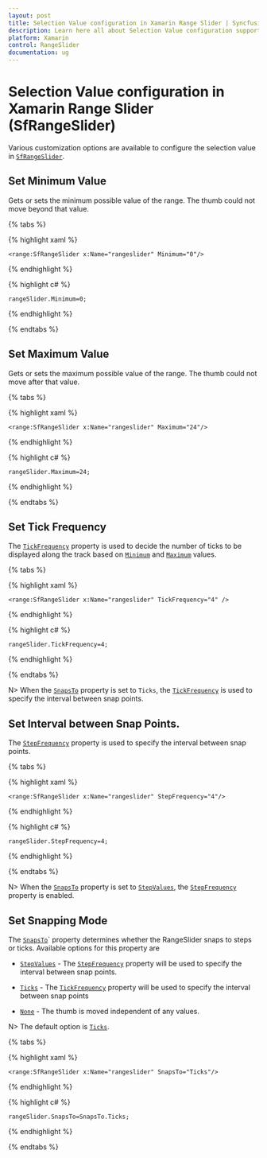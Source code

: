 ```yaml
---
layout: post
title: Selection Value configuration in Xamarin Range Slider | Syncfusion®
description: Learn here all about Selection Value configuration support in Syncfusion® Xamarin Range Slider (SfRangeSlider) control and more.
platform: Xamarin
control: RangeSlider
documentation: ug
---
```


# Selection Value configuration in Xamarin Range Slider (SfRangeSlider)

Various customization options are available to configure the selection value in [`SfRangeSlider`](https://help.syncfusion.com/cr/xamarin/Syncfusion.SfRangeSlider.XForms.SfRangeSlider.html).

## Set Minimum Value

Gets or sets the minimum possible value of the range. The thumb could not move beyond that value.

{% tabs %}

{% highlight xaml %}

	<range:SfRangeSlider x:Name="rangeslider" Minimum="0"/>
	
{% endhighlight %}

{% highlight c# %}

	rangeSlider.Minimum=0;

{% endhighlight %}

{% endtabs %}

## Set Maximum Value

Gets or sets the maximum possible value of the range. The thumb could not move after that value.

{% tabs %}

{% highlight xaml %}

	<range:SfRangeSlider x:Name="rangeslider" Maximum="24"/>
	
{% endhighlight %}

{% highlight c# %}

	rangeSlider.Maximum=24;

{% endhighlight %}

{% endtabs %}

## Set Tick Frequency

The [`TickFrequency`](https://help.syncfusion.com/cr/xamarin/Syncfusion.SfRangeSlider.XForms.SfRangeSlider.html#Syncfusion_SfRangeSlider_XForms_SfRangeSlider_TickFrequency) property is used to decide the number of ticks to be displayed along the track based on [`Minimum`](https://help.syncfusion.com/cr/xamarin/Syncfusion.SfRangeSlider.XForms.SfRangeSlider.html#Syncfusion_SfRangeSlider_XForms_SfRangeSlider_Minimum) and [`Maximum`](https://help.syncfusion.com/cr/xamarin/Syncfusion.SfRangeSlider.XForms.SfRangeSlider.html#Syncfusion_SfRangeSlider_XForms_SfRangeSlider_Maximum) values.

{% tabs %}

{% highlight xaml %}

	<range:SfRangeSlider x:Name="rangeslider" TickFrequency="4" />
	
{% endhighlight %}

{% highlight c# %}

	rangeSlider.TickFrequency=4;

{% endhighlight %}

{% endtabs %}

N> When the [`SnapsTo`]([`SfRangeSlider`](https://help.syncfusion.com/cr/xamarin/Syncfusion.SfRangeSlider.XForms.SfRangeSlider.html)) property is set to `Ticks`, the [`TickFrequency`](https://help.syncfusion.com/cr/xamarin/Syncfusion.SfRangeSlider.XForms.SfRangeSlider.html#Syncfusion_SfRangeSlider_XForms_SfRangeSlider_TickFrequency) is used to specify the interval between snap points.

## Set Interval between Snap Points.

The [`StepFrequency`](https://help.syncfusion.com/cr/xamarin/Syncfusion.SfRangeSlider.XForms.SfRangeSlider.html#Syncfusion_SfRangeSlider_XForms_SfRangeSlider_StepFrequency) property is used to specify the interval between snap points.

{% tabs %}

{% highlight xaml %}

	<range:SfRangeSlider x:Name="rangeslider" StepFrequency="4"/>
	
{% endhighlight %}

{% highlight c# %}

	rangeSlider.StepFrequency=4;

{% endhighlight %}

{% endtabs %}

N> When the [`SnapsTo`](https://help.syncfusion.com/cr/xamarin/Syncfusion.SfRangeSlider.XForms.SfRangeSlider.html#Syncfusion_SfRangeSlider_XForms_SfRangeSlider_SnapsTo) property is set to [`StepValues`](https://help.syncfusion.com/cr/xamarin/Syncfusion.SfRangeSlider.XForms.SnapsTo.html#Syncfusion_SfRangeSlider_XForms_SnapsTo_StepValues), the [`StepFrequency`](https://help.syncfusion.com/cr/xamarin/Syncfusion.SfRangeSlider.XForms.SfRangeSlider.html#Syncfusion_SfRangeSlider_XForms_SfRangeSlider_StepFrequency) property is enabled.

## Set Snapping Mode

The [`SnapsTo`](https://help.syncfusion.com/cr/xamarin/Syncfusion.SfRangeSlider.XForms.SfRangeSlider.html#Syncfusion_SfRangeSlider_XForms_SfRangeSlider_SnapsTo)` property determines whether the RangeSlider snaps to steps or ticks. Available options for this property are

* [`StepValues`](https://help.syncfusion.com/cr/xamarin/Syncfusion.SfRangeSlider.XForms.SnapsTo.html#Syncfusion_SfRangeSlider_XForms_SnapsTo_StepValues) - The [`StepFrequency`](https://help.syncfusion.com/cr/xamarin/Syncfusion.SfRangeSlider.XForms.SfRangeSlider.html#Syncfusion_SfRangeSlider_XForms_SfRangeSlider_StepFrequency) property will be used to specify the interval between snap points.

* [`Ticks`](https://help.syncfusion.com/cr/xamarin/Syncfusion.SfRangeSlider.XForms.SnapsTo.html#Syncfusion_SfRangeSlider_XForms_SnapsTo_Ticks) - The [`TickFrequency`](https://help.syncfusion.com/cr/xamarin/Syncfusion.SfRangeSlider.XForms.SfRangeSlider.html#Syncfusion_SfRangeSlider_XForms_SfRangeSlider_TickFrequency) property will be used to specify the interval between snap points

* [`None`](https://help.syncfusion.com/cr/xamarin/Syncfusion.SfRangeSlider.XForms.SnapsTo.html#Syncfusion_SfRangeSlider_XForms_SnapsTo_None) - The thumb is moved independent of any values.

N> The default option is [`Ticks`](https://help.syncfusion.com/cr/xamarin/Syncfusion.SfRangeSlider.XForms.SnapsTo.html#Syncfusion_SfRangeSlider_XForms_SnapsTo_Ticks).

{% tabs %}

{% highlight xaml %}

	<range:SfRangeSlider x:Name="rangeslider" SnapsTo="Ticks"/>
	
{% endhighlight %}

{% highlight c# %}

	rangeSlider.SnapsTo=SnapsTo.Ticks;

{% endhighlight %}

{% endtabs %}
